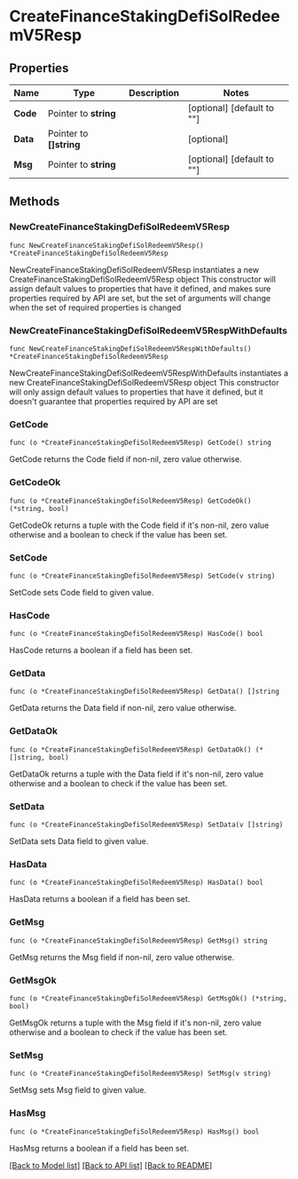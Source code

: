 # CreateFinanceStakingDefiSolRedeemV5Resp

## Properties

Name | Type | Description | Notes
------------ | ------------- | ------------- | -------------
**Code** | Pointer to **string** |  | [optional] [default to ""]
**Data** | Pointer to **[]string** |  | [optional] 
**Msg** | Pointer to **string** |  | [optional] [default to ""]

## Methods

### NewCreateFinanceStakingDefiSolRedeemV5Resp

`func NewCreateFinanceStakingDefiSolRedeemV5Resp() *CreateFinanceStakingDefiSolRedeemV5Resp`

NewCreateFinanceStakingDefiSolRedeemV5Resp instantiates a new CreateFinanceStakingDefiSolRedeemV5Resp object
This constructor will assign default values to properties that have it defined,
and makes sure properties required by API are set, but the set of arguments
will change when the set of required properties is changed

### NewCreateFinanceStakingDefiSolRedeemV5RespWithDefaults

`func NewCreateFinanceStakingDefiSolRedeemV5RespWithDefaults() *CreateFinanceStakingDefiSolRedeemV5Resp`

NewCreateFinanceStakingDefiSolRedeemV5RespWithDefaults instantiates a new CreateFinanceStakingDefiSolRedeemV5Resp object
This constructor will only assign default values to properties that have it defined,
but it doesn't guarantee that properties required by API are set

### GetCode

`func (o *CreateFinanceStakingDefiSolRedeemV5Resp) GetCode() string`

GetCode returns the Code field if non-nil, zero value otherwise.

### GetCodeOk

`func (o *CreateFinanceStakingDefiSolRedeemV5Resp) GetCodeOk() (*string, bool)`

GetCodeOk returns a tuple with the Code field if it's non-nil, zero value otherwise
and a boolean to check if the value has been set.

### SetCode

`func (o *CreateFinanceStakingDefiSolRedeemV5Resp) SetCode(v string)`

SetCode sets Code field to given value.

### HasCode

`func (o *CreateFinanceStakingDefiSolRedeemV5Resp) HasCode() bool`

HasCode returns a boolean if a field has been set.

### GetData

`func (o *CreateFinanceStakingDefiSolRedeemV5Resp) GetData() []string`

GetData returns the Data field if non-nil, zero value otherwise.

### GetDataOk

`func (o *CreateFinanceStakingDefiSolRedeemV5Resp) GetDataOk() (*[]string, bool)`

GetDataOk returns a tuple with the Data field if it's non-nil, zero value otherwise
and a boolean to check if the value has been set.

### SetData

`func (o *CreateFinanceStakingDefiSolRedeemV5Resp) SetData(v []string)`

SetData sets Data field to given value.

### HasData

`func (o *CreateFinanceStakingDefiSolRedeemV5Resp) HasData() bool`

HasData returns a boolean if a field has been set.

### GetMsg

`func (o *CreateFinanceStakingDefiSolRedeemV5Resp) GetMsg() string`

GetMsg returns the Msg field if non-nil, zero value otherwise.

### GetMsgOk

`func (o *CreateFinanceStakingDefiSolRedeemV5Resp) GetMsgOk() (*string, bool)`

GetMsgOk returns a tuple with the Msg field if it's non-nil, zero value otherwise
and a boolean to check if the value has been set.

### SetMsg

`func (o *CreateFinanceStakingDefiSolRedeemV5Resp) SetMsg(v string)`

SetMsg sets Msg field to given value.

### HasMsg

`func (o *CreateFinanceStakingDefiSolRedeemV5Resp) HasMsg() bool`

HasMsg returns a boolean if a field has been set.


[[Back to Model list]](../README.md#documentation-for-models) [[Back to API list]](../README.md#documentation-for-api-endpoints) [[Back to README]](../README.md)


